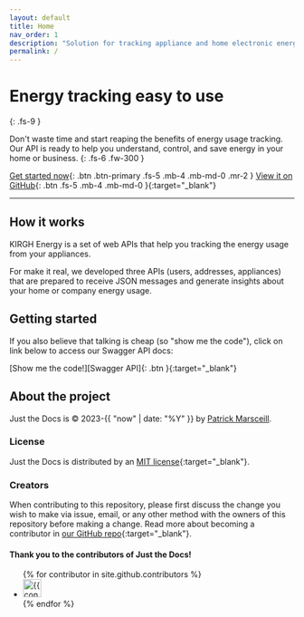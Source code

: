 ```yaml
---
layout: default
title: Home
nav_order: 1
description: "Solution for tracking appliance and home electronic energy use through web APIs"
permalink: /
---
```


# Energy tracking easy to use
{: .fs-9 }

Don't waste time and start reaping the benefits of energy usage tracking. Our API is ready to help you understand, control, and save energy in your home or business.
{: .fs-6 .fw-300 }

[Get started now](#getting-started){: .btn .btn-primary .fs-5 .mb-4 .mb-md-0 .mr-2 }
[View it on GitHub][KIRGH Energy repo]{: .btn .fs-5 .mb-4 .mb-md-0 }{:target="_blank"}

---

## How it works

KIRGH Energy is a set of web APIs that help you tracking the energy usage from your appliances.

For make it real, we developed three APIs (users, addresses, appliances) that are prepared to receive JSON messages and generate insights about your home or company energy usage.

## Getting started

If you also believe that talking is cheap (so "show me the code"), click on link below to access our Swagger API docs:

<span class="fs-3">
[Show me the code!][Swagger API]{: .btn }{:target="_blank"}
</span>

## About the project

Just the Docs is &copy; 2023-{{ "now" | date: "%Y" }} by [Patrick Marsceill](http://patrickmarsceill.com).

### License

Just the Docs is distributed by an [MIT license](https://github.com/just-the-docs/just-the-docs/tree/main/LICENSE.txt){:target="_blank"}.

### Creators

When contributing to this repository, please first discuss the change you wish to make via issue,
email, or any other method with the owners of this repository before making a change. Read more about becoming a contributor in [our GitHub repo](https://github.com/just-the-docs/just-the-docs#contributing){:target="_blank"}.

#### Thank you to the contributors of Just the Docs!

<ul class="list-style-none">
{% for contributor in site.github.contributors %}
  <li class="d-inline-block mr-1">
     <a href="{{ contributor.html_url }}"><img src="{{ contributor.avatar_url }}" width="32" height="32" alt="{{ contributor.login }}"></a>
  </li>
{% endfor %}
</ul>

[KIRGH Energy repo]: https://github.com/bigois/kirgh-energy
[Swagger API]: https://petstore.swagger.io